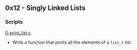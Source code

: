 ## 0x12 - Singly Linked Lists

### Scripts

[0-print_list.c](./0-print_list.c)
- Write a function that prints all the elements of a ``list_t`` list.

